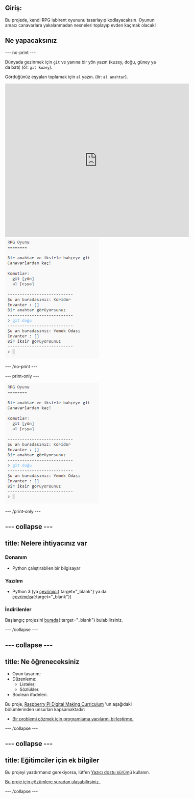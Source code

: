 ## Giriş:

Bu projede, kendi RPG labirent oyununu tasarlayıp kodlayacaksın. Oyunun amacı canavarlara yakalanmadan nesneleri toplayıp evden kaçmak olacak!

## Ne yapacaksınız

--- no-print ---

Dünyada gezinmek için `git` ve yanına bir yön yazın (kuzey, doğu, güney ya da batı) (ör: `git kuzey`).

Gördüğünüz eşyaları toplamak için `al` yazın. (ör: `al anahtar`).

<div class="trinket">
  <iframe src="https://trinket.io/embed/python/16228663fb?outputOnly=true&start=result" width="600" height="500" frameborder="0" marginwidth="0" marginheight="0" allowfullscreen>
  </iframe>
  <img src="images/rpg-finished.png">
</div>

--- /no-print ---

--- print-only ---

![tamamlanmış proje](images/rpg-finished.png)

--- /print-only ---

--- collapse ---
---
title: Nelere ihtiyacınız var
---

### Donanım

+ Python çalıştırabilen bir bilgisayar

### Yazılım

+ Python 3 (ya [çevrimiçi](https://trinket.io/){:target="_blank"} ya da [çevrimdışı](https://www.python.org/downloads/){:target="_blank"})

### İndirilenler

Başlangıç projesini [burada](https://rpf.io/p/tr-TR/rpg-go){:target="_blank"} bulabilirsiniz.

--- /collapse ---

--- collapse ---
---
title: Ne öğreneceksiniz
---

+ Oyun tasarım;
+ Düzenleme: 
    + Listeler;
    + Sözlükler.
+ Boolean ifadeleri.

Bu proje, [Raspberry Pi Digital Making Curriculum](https://rpf.io/curriculum) 'un aşağıdaki bölümlerinden unsurları kapsamaktadır:

+ [Bir problemi çözmek için programlama yapılarını birleştirme.](https://www.raspberrypi.org/curriculum/programming/builder)

--- /collapse ---

--- collapse ---
---
title: Eğitimciler için ek bilgiler
---

Bu projeyi yazdırmanız gerekiyorsa, lütfen [Yazıcı dostu sürüm](https://projects.raspberrypi.org/tr-TR/projects/rpg/print)ü kullanın.

[Bu proje için çözümlere şuradan ulaşabilirsiniz.](https://rpf.io/p/tr-TR/rpg-get).

--- /collapse ---
